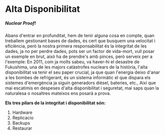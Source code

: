 <h1>Alta Disponibilitat</h1>
<h5><em>Nuclear Proof!</em></h5>

<p>Abans d'entrar en profunditat, hem de tenir alguna cosa en compte, quan treballem gestionant bases de dades, és cert que busquem una velocitat i eficiència, però la nostra primera responsabilitat és la integritat de les dades, ja no per perdre dades, pots ser un factor de vida-mort, vull posar un exemple en brut, això ha de prendre's amb pinces, però serveix per a l'exemple: En 2011, com ja molts sabeu, va haver-hi el desastre de Fukushima, una de les majors catàstrofes nuclears de la història, l'alta disponibilitat va tenir el seu paper crucial, ja que quan l'energia deixo d'anar a les bombes de refrigerant, és un sistema informàtic el que dispara els sistemes d'emergència ja siguin generadors dièsel, bateries, etc., 
Així que mai escatimis en despeses d'alta disponibilitat i seguretat, mai saps quan la naturalesa o nosaltres mateixos ens posarà a prova.<p>

<p><b>Els tres pilars de la integritat i disponibilitat són:</b><p>
<ol>
    <li>Hardware</li>
    <li>Replicacio</li>
    <li>Backups</li>
    <li>Restaurar</li>
</ol>
